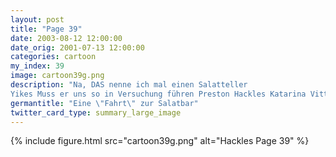 ```yaml
---
layout: post
title: "Page 39"
date: 2003-08-12 12:00:00
date_orig: 2001-07-13 12:00:00
categories: cartoon
my_index: 39
image: cartoon39g.png
description: "Na, DAS nenne ich mal einen Salatteller
Yikes Muss er uns so in Versuchung führen Preston Hackles Katarina Vittles"
germantitle: "Eine \"Fahrt\" zur Salatbar"
twitter_card_type: summary_large_image
---
```


{% include figure.html src="cartoon39g.png" alt="Hackles Page 39"  %}
